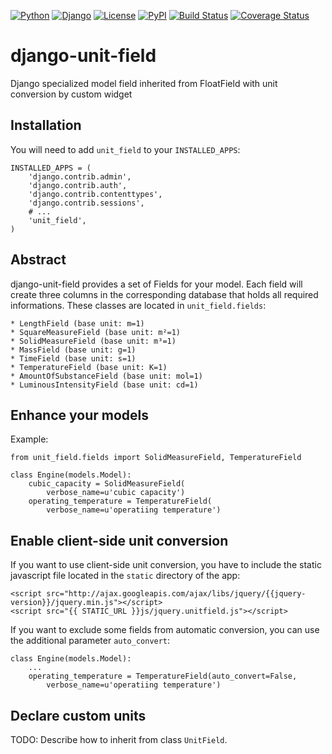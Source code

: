 [![Python](https://img.shields.io/badge/Python-3.4,3.5,3.6-blue.svg?style=flat-square)](/)
[![Django](https://img.shields.io/badge/Django-1.8,1.9,1.10,1.11-blue.svg?style=flat-square)](/)
[![License](https://img.shields.io/badge/License-UNLICENSE-blue.svg?style=flat-square)](/UNLICENSE)
[![PyPI](https://img.shields.io/pypi/v/django_unitfield.svg?style=flat-square)](https://pypi.python.org/pypi/django-unitfield)
[![Build Status](https://travis-ci.org/mbourqui/django-unitfield.svg?branch=master)](https://travis-ci.org/mbourqui/django-unitfield)
[![Coverage Status](https://coveralls.io/repos/github/mbourqui/django-unitfield/badge.svg?branch=master)](https://coveralls.io/github/mbourqui/django-unitfield?branch=master)


django-unit-field
=================

Django specialized model field inherited from FloatField with unit
conversion by custom widget

Installation
------------

You will need to add `unit_field` to your `INSTALLED_APPS`:

    INSTALLED_APPS = (
        'django.contrib.admin',
        'django.contrib.auth',
        'django.contrib.contenttypes',
        'django.contrib.sessions',
        # ...
        'unit_field',
    )

Abstract
--------

django-unit-field provides a set of Fields for your model. Each field
will create three columns in the corresponding database that holds all
required informations. These classes are located in `unit_field.fields`:

    * LengthField (base unit: m=1)
    * SquareMeasureField (base unit: m²=1)
    * SolidMeasureField (base unit: m³=1)
    * MassField (base unit: g=1)
    * TimeField (base unit: s=1)
    * TemperatureField (base unit: K=1)
    * AmountOfSubstanceField (base unit: mol=1)
    * LuminousIntensityField (base unit: cd=1)

Enhance your models
-------------------

Example:

    from unit_field.fields import SolidMeasureField, TemperatureField

    class Engine(models.Model):
        cubic_capacity = SolidMeasureField(
            verbose_name=u'cubic capacity')
        operating_temperature = TemperatureField(
            verbose_name=u'operatiing temperature')

Enable client-side unit conversion
----------------------------------

If you want to use client-side unit conversion, you have to include the
static javascript file located in the `static` directory of the app:

    <script src="http://ajax.googleapis.com/ajax/libs/jquery/{{jquery-version}}/jquery.min.js"></script>
    <script src="{{ STATIC_URL }}js/jquery.unitfield.js"></script>

If you want to exclude some fields from automatic conversion, you can
use the additional parameter `auto_convert`:

    class Engine(models.Model):
        ...
        operating_temperature = TemperatureField(auto_convert=False,
            verbose_name=u'operatiing temperature')

Declare custom units
--------------------

TODO: Describe how to inherit from class `UnitField`.
